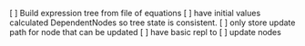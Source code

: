 [ ] Build expression tree from file of equations
[ ] have initial values calculated DependentNodes so tree state is consistent.
[ ] only store update path for node that can be updated
[ ] have basic repl to
    [ ] update nodes